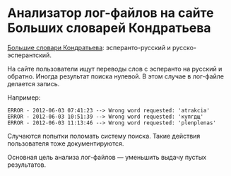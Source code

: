 Анализатор лог-файлов на сайте Больших словарей Кондратьева
===========================================================
[Большие словари Кондратьева](http://eoru.ru): эсперанто-русский и русско-эсперантский.
 
На сайте пользователи ищут переводы слов с эсперанто на русский и обратно.
Иногда результат поиска нулевой. В этом случае в лог-файле делается запись.

Например:
```
ERROR - 2012-06-03 07:41:23 --> Wrong word requested: 'atrakcia'
ERROR - 2012-06-03 10:51:39 --> Wrong word requested: 'купгдщ'
ERROR - 2012-06-03 11:13:46 --> Wrong word requested: 'plenplenas'
```

Случаются попытки поломать систему поиска. Такие действия пользователя тоже документируются.

Основная цель анализа лог-файлов — уменьшить выдачу пустых результатов.
